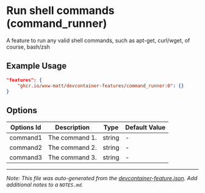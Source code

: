 
# Run shell commands (command_runner)

A feature to run any valid shell commands, such as apt-get, curl/wget, of course, bash/zsh

## Example Usage

```json
"features": {
    "ghcr.io/wxw-matt/devcontainer-features/command_runner:0": {}
}
```

## Options

| Options Id | Description | Type | Default Value |
|-----|-----|-----|-----|
| command1 | The command 1. | string | - |
| command2 | The command 2. | string | - |
| command3 | The command 3. | string | - |



---

_Note: This file was auto-generated from the [devcontainer-feature.json](https://github.com/wxw-matt/devcontainer-features/blob/main/src/command_runner/devcontainer-feature.json).  Add additional notes to a `NOTES.md`._
